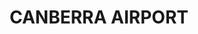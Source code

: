 ---
lastmod: '2025-04-06T06:05:20+00:00'
latitude: -35.304469
layout: suburb
longitude: 149.1940419
postcode: '2609'
state: ACT
title: CANBERRA AIRPORT
url: /act/canberra-airport/
---